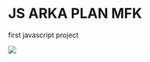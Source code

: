 <h1 align-center>JS ARKA PLAN MFK</h2>
first javascript project
<br/>

![](https://github.com/MFKORKMAZ42/arkaplan/blob/master/arkapgif.gif)
<br/>
 <br/>

